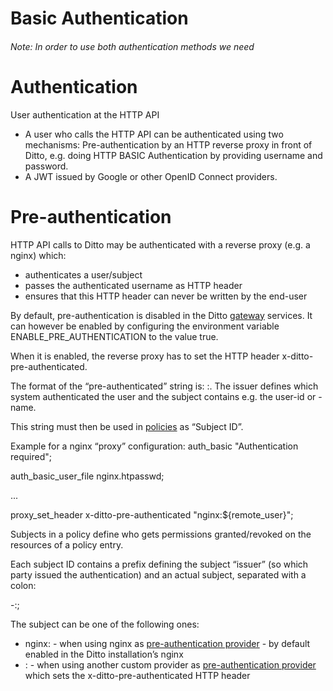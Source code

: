 # Basic Authentication

###### Note: In order to use both authentication methods we need 
# Authentication
User authentication at the HTTP API
- A user who calls the HTTP API can be authenticated using two mechanisms:
Pre-authentication by an HTTP reverse proxy in front of Ditto, e.g. doing HTTP BASIC Authentication by providing username and password.
- A JWT issued by Google or other OpenID Connect providers.
# Pre-authentication
HTTP API calls to Ditto may be authenticated with a reverse proxy (e.g. a nginx) which:
- authenticates a user/subject
- passes the authenticated username as HTTP header
- ensures that this HTTP header can never be written by the end-user

By default, pre-authentication is disabled in the Ditto [gateway](https://www.eclipse.org/ditto/architecture-services-gateway.html) services. It can however be enabled by configuring the environment variable  ENABLE_PRE_AUTHENTICATION  to the value true.

When it is enabled, the reverse proxy has to set the HTTP header x-ditto-pre-authenticated.

The format of the “pre-authenticated” string is: <issuer>:<subject>. The issuer defines which system authenticated the user and the subject contains e.g. the user-id or -name.
  
This string must then be used in [policies](https://www.eclipse.org/ditto/basic-policy.html#subjects) as “Subject ID”.
  
Example for a nginx “proxy” configuration:
auth_basic                    "Authentication required";
  
auth_basic_user_file          nginx.htpasswd;
  
...
  
proxy_set_header              x-ditto-pre-authenticated "nginx:${remote_user}";
  

Subjects in a policy define who gets permissions granted/revoked on the resources of a policy entry.
  
Each subject ID contains a prefix defining the subject “issuer” (so which party issued the authentication) and an actual subject, separated with a colon:
  
  -<subject-issuer>:<subject>;

The subject can be one of the following ones:
  
- nginx:<nginx-username> - when using nginx as [pre-authentication provider](https://www.eclipse.org/ditto/installation-operating.html#pre-authentication) - by default enabled in the Ditto installation’s nginx
- <other-pre-auth-provider>:<username> - when using another custom provider as [pre-authentication provider](https://www.eclipse.org/ditto/installation-operating.html#pre-authentication) which sets the x-ditto-pre-authenticated HTTP header
